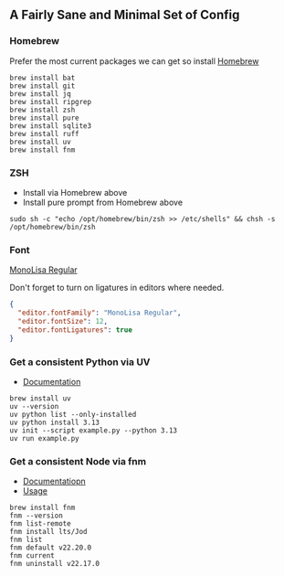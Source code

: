## A Fairly Sane and Minimal Set of Config

### Homebrew

Prefer the most current packages we can get so install [Homebrew](http://brew.sh)

```shell
brew install bat
brew install git
brew install jq
brew install ripgrep
brew install zsh
brew install pure
brew install sqlite3
brew install ruff
brew install uv
brew install fnm
```

### ZSH

- Install via Homebrew above
- Install pure prompt from Homebrew above

```shell
sudo sh -c "echo /opt/homebrew/bin/zsh >> /etc/shells" && chsh -s /opt/homebrew/bin/zsh
```

### Font

[MonoLisa Regular](https://www.monolisa.dev)

Don't forget to turn on ligatures in editors where needed.

```json
{
  "editor.fontFamily": "MonoLisa Regular",
  "editor.fontSize": 12,
  "editor.fontLigatures": true
}
```

### Get a consistent Python via UV

- [Documentation](https://docs.astral.sh/uv/)

```shell
brew install uv
uv --version
uv python list --only-installed
uv python install 3.13
uv init --script example.py --python 3.13
uv run example.py
```

### Get a consistent Node via fnm

- [Documentatiopn](https://github.com/Schniz/fnm)
- [Usage](https://github.com/Schniz/fnm/blob/master/docs/commands.md)

```shell
brew install fnm
fnm --version
fnm list-remote
fnm install lts/Jod
fnm list
fnm default v22.20.0
fnm current
fnm uninstall v22.17.0
```
